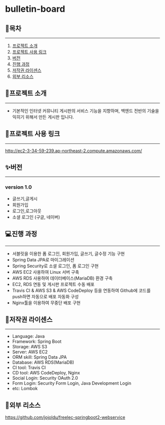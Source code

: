 # bulletin-board

## 📑목차

---
1. [프로젝트 소개](#프로젝트-소개)
2. [프로젝트 사용 링크](#프로젝트-사용-링크)
3. [버전](#버전)
4. [진행 과정](#진행-과정)
5. [저작권 라이센스](#저작권-라이센스)
6. [외부 리소스](#외부-리소스)


## 🎤️프로젝트 소개

---
- 기본적인 인터넷 커뮤니티 게시판의 서비스 기능을 지향하며, 백엔드 전반의 기술을 익히기 위해서 만든 게시판 입니다.

## 📲프로젝트 사용 링크

---
http://ec2-3-34-59-239.ap-northeast-2.compute.amazonaws.com/

## ✨버전

---
### version 1.0
- 글쓰기,글게시
- 회원가입
- 로그인,로그아웃
- 소셜 로그인 (구글, 네이버)

## 💻진행 과정

---
- 서블릿을 이용한 폼 로그인, 회원가입, 글쓰기, 글수정 기능 구현
- Spring Data JPA로 마이그레이션
- Spring Security로 소셜 로그인, 폼 로그인 구현
- AWS EC2 사용하여 Linux 서버 구축
- AWS RDS 사용하여 데이터베이스(MariaDB) 환경 구축
- EC2, RDS 연동 및 게시판 프로젝트 수동 배포
- Travis CI & AWS S3 & AWS CodeDeploy 등을 연동하여 Github에 코드를 push하면 자동으로 배포 자동화 구성
- Nginx툴을 이용하여 무중단 배포 구현

## 🪪저작권 라이센스

---
- Language: Java
- Framework: Spring Boot
- Storage: AWS S3
- Server: AWS EC2
- ORM skill: Spring Data JPA
- Database: AWS RDS(MariaDB) 
- CI tool: Travis CI
- CD tool: AWS CodeDeploy, Nginx
- Social Login: Security OAuth 2.0
- Form Login: Security Form Login, Java Development Login
- etc: Lombok

## 🧬외부 리소스
https://github.com/jojoldu/freelec-springboot2-webservice